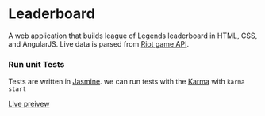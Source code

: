 # Leaderboard
A web application that builds league of Legends leaderboard in HTML, CSS, and AngularJS. Live data is parsed from [Riot game API](https://developer.riotgames.com/).


### Run unit Tests ###

Tests are written in [Jasmine](http://jasmine.github.io/).
we can run tests with the [Karma](http://karma-runner.github.io/0.13/index.html) with
```karma start```

[Live preivew](https://cdn.rawgit.com/bon22801/Leaderboard/master/app/index.html)